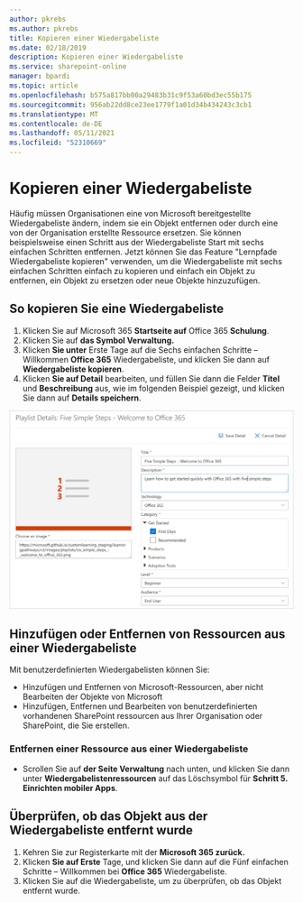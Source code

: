 ```yaml
---
author: pkrebs
ms.author: pkrebs
title: Kopieren einer Wiedergabeliste
ms.date: 02/18/2019
description: Kopieren einer Wiedergabeliste
ms.service: sharepoint-online
manager: bpardi
ms.topic: article
ms.openlocfilehash: b575a817bb00a29483b31c9f53a60bd3ec55b175
ms.sourcegitcommit: 956ab22dd8ce23ee1779f1a01d34b434243c3cb1
ms.translationtype: MT
ms.contentlocale: de-DE
ms.lasthandoff: 05/11/2021
ms.locfileid: "52310669"
---
```

# <a name="copy-a-playlist"></a>Kopieren einer Wiedergabeliste
Häufig müssen Organisationen eine von Microsoft bereitgestellte Wiedergabeliste ändern, indem sie ein Objekt entfernen oder durch eine von der Organisation erstellte Ressource ersetzen. Sie können beispielsweise einen Schritt aus der Wiedergabeliste Start mit sechs einfachen Schritten entfernen. Jetzt können Sie das Feature "Lernpfade Wiedergabeliste kopieren" verwenden, um die Wiedergabeliste mit sechs einfachen Schritten einfach zu kopieren und einfach ein Objekt zu entfernen, ein Objekt zu ersetzen oder neue Objekte hinzuzufügen. 

## <a name="to-copy-a-playlist"></a>So kopieren Sie eine Wiedergabeliste

1. Klicken Sie auf Microsoft 365 **Startseite auf** Office 365 **Schulung**.
2. Klicken Sie auf **das Symbol Verwaltung.**
3. Klicken **Sie unter** Erste Tage auf die Sechs einfachen Schritte – Willkommen **Office 365** Wiedergabeliste, und klicken Sie dann auf **Wiedergabeliste kopieren**. 
4. Klicken **Sie auf Detail** bearbeiten, und füllen Sie dann die Felder **Titel** und **Beschreibung** aus, wie im folgenden Beispiel gezeigt, und klicken Sie dann auf **Details speichern**.  
 
![cg-copyplaylist5steps.png](media/cg-copyplaylist5steps.png)

## <a name="add-or-remove-assets-from-a-playlist"></a>Hinzufügen oder Entfernen von Ressourcen aus einer Wiedergabeliste
Mit benutzerdefinierten Wiedergabelisten können Sie:
- Hinzufügen und Entfernen von Microsoft-Ressourcen, aber nicht Bearbeiten der Objekte von Microsoft
- Hinzufügen, Entfernen und Bearbeiten von benutzerdefinierten vorhandenen SharePoint ressourcen aus Ihrer Organisation oder SharePoint, die Sie erstellen. 

### <a name="remove-an-asset-from-a-playlist"></a>Entfernen einer Ressource aus einer Wiedergabeliste
- Scrollen Sie auf **der Seite Verwaltung** nach unten, und klicken Sie dann unter **Wiedergabelistenressourcen** auf das Löschsymbol für **Schritt 5. Einrichten mobiler Apps**. 

## <a name="verify-the-asset-is-removed-from-the-playlist"></a>Überprüfen, ob das Objekt aus der Wiedergabeliste entfernt wurde
1. Kehren Sie zur Registerkarte mit der **Microsoft 365 zurück.**
2. Klicken **Sie auf Erste** Tage, und klicken Sie dann auf die Fünf einfachen Schritte – Willkommen bei **Office 365** Wiedergabeliste. 
3. Klicken Sie auf die Wiedergabeliste, um zu überprüfen, ob das Objekt entfernt wurde.


